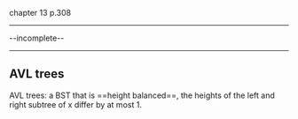 chapter 13 p.308

---
--incomplete--

---
## AVL trees

AVL trees: a BST that is ==height balanced==, the heights of the left and right subtree of x differ by at most 1.